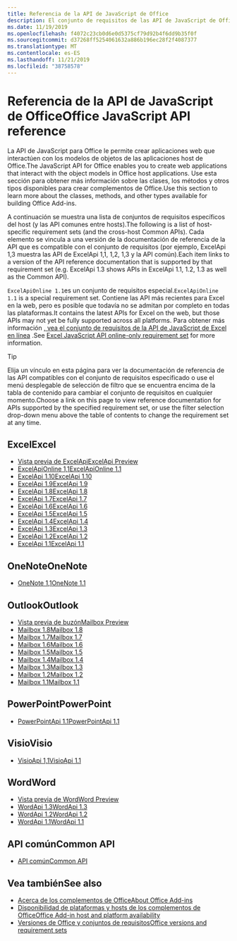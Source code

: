 ```yaml
---
title: Referencia de la API de JavaScript de Office
description: El conjunto de requisitos de las API de JavaScript de Office por host
ms.date: 11/19/2019
ms.openlocfilehash: f4072c23cb0d6e0d5375cf79d92b4f6dd9b35f0f
ms.sourcegitcommit: d37268ff5254061632a886b196ec28f2f4087377
ms.translationtype: MT
ms.contentlocale: es-ES
ms.lasthandoff: 11/21/2019
ms.locfileid: "38758578"
---
```

# <a name="office-javascript-api-reference"></a><span data-ttu-id="f5632-103">Referencia de la API de JavaScript de Office</span><span class="sxs-lookup"><span data-stu-id="f5632-103">Office JavaScript API reference</span></span>

<span data-ttu-id="f5632-104">La API de JavaScript para Office le permite crear aplicaciones web que interactúen con los modelos de objetos de las aplicaciones host de Office.</span><span class="sxs-lookup"><span data-stu-id="f5632-104">The JavaScript API for Office enables you to create web applications that interact with the object models in Office host applications.</span></span> <span data-ttu-id="f5632-105">Use esta sección para obtener más información sobre las clases, los métodos y otros tipos disponibles para crear complementos de Office.</span><span class="sxs-lookup"><span data-stu-id="f5632-105">Use this section to learn more about the classes, methods, and other types available for building Office Add-ins.</span></span>

<span data-ttu-id="f5632-106">A continuación se muestra una lista de conjuntos de requisitos específicos del host (y las API comunes entre hosts).</span><span class="sxs-lookup"><span data-stu-id="f5632-106">The following is a list of host-specific requirement sets (and the cross-host Common APIs).</span></span> <span data-ttu-id="f5632-107">Cada elemento se vincula a una versión de la documentación de referencia de la API que es compatible con el conjunto de requisitos (por ejemplo, ExcelApi 1,3 muestra las API de ExcelApi 1,1, 1,2, 1,3 y la API común).</span><span class="sxs-lookup"><span data-stu-id="f5632-107">Each item links to a version of the API reference documentation that is supported by that requirement set (e.g. ExcelApi 1.3 shows APIs in ExcelApi 1.1, 1.2, 1.3 as well as the Common API).</span></span>

<span data-ttu-id="f5632-108">`ExcelApiOnline 1.1`es un conjunto de requisitos especial.</span><span class="sxs-lookup"><span data-stu-id="f5632-108">`ExcelApiOnline 1.1` is a special requirement set.</span></span> <span data-ttu-id="f5632-109">Contiene las API más recientes para Excel en la web, pero es posible que todavía no se admitan por completo en todas las plataformas.</span><span class="sxs-lookup"><span data-stu-id="f5632-109">It contains the latest APIs for Excel on the web, but those APIs may not yet be fully supported across all platforms.</span></span> <span data-ttu-id="f5632-110">Para obtener más información [, vea el conjunto de requisitos de la API de JavaScript de Excel en línea](/office/dev/add-ins/reference/requirement-sets/excel-api-online-requirement-set) .</span><span class="sxs-lookup"><span data-stu-id="f5632-110">See [Excel JavaScript API online-only requirement set](/office/dev/add-ins/reference/requirement-sets/excel-api-online-requirement-set) for more information.</span></span>

> [!TIP]
> <span data-ttu-id="f5632-111">Elija un vínculo en esta página para ver la documentación de referencia de las API compatibles con el conjunto de requisitos especificado o use el menú desplegable de selección de filtro que se encuentra encima de la tabla de contenido para cambiar el conjunto de requisitos en cualquier momento.</span><span class="sxs-lookup"><span data-stu-id="f5632-111">Choose a link on this page to view reference documentation for APIs supported by the specified requirement set, or use the filter selection drop-down menu above the table of contents to change the requirement set at any time.</span></span>

## <a name="excel"></a><span data-ttu-id="f5632-112">Excel</span><span class="sxs-lookup"><span data-stu-id="f5632-112">Excel</span></span>

- [<span data-ttu-id="f5632-113">Vista previa de ExcelApi</span><span class="sxs-lookup"><span data-stu-id="f5632-113">ExcelApi Preview</span></span>](/javascript/api/excel?view=excel-js-preview)
- [<span data-ttu-id="f5632-114">ExcelApiOnline 1,1</span><span class="sxs-lookup"><span data-stu-id="f5632-114">ExcelApiOnline 1.1</span></span>](/javascript/api/excel?view=excel-js-online)
- [<span data-ttu-id="f5632-115">ExcelApi 1.10</span><span class="sxs-lookup"><span data-stu-id="f5632-115">ExcelApi 1.10</span></span>](/javascript/api/excel?view=excel-js-1.10)
- [<span data-ttu-id="f5632-116">ExcelApi 1.9</span><span class="sxs-lookup"><span data-stu-id="f5632-116">ExcelApi 1.9</span></span>](/javascript/api/excel?view=excel-js-1.9)
- [<span data-ttu-id="f5632-117">ExcelApi 1.8</span><span class="sxs-lookup"><span data-stu-id="f5632-117">ExcelApi 1.8</span></span>](/javascript/api/excel?view=excel-js-1.8)
- [<span data-ttu-id="f5632-118">ExcelApi 1.7</span><span class="sxs-lookup"><span data-stu-id="f5632-118">ExcelApi 1.7</span></span>](/javascript/api/excel?view=excel-js-1.7)
- [<span data-ttu-id="f5632-119">ExcelApi 1.6</span><span class="sxs-lookup"><span data-stu-id="f5632-119">ExcelApi 1.6</span></span>](/javascript/api/excel?view=excel-js-1.6)
- [<span data-ttu-id="f5632-120">ExcelApi 1.5</span><span class="sxs-lookup"><span data-stu-id="f5632-120">ExcelApi 1.5</span></span>](/javascript/api/excel?view=excel-js-1.5)
- [<span data-ttu-id="f5632-121">ExcelApi 1.4</span><span class="sxs-lookup"><span data-stu-id="f5632-121">ExcelApi 1.4</span></span>](/javascript/api/excel?view=excel-js-1.4)
- [<span data-ttu-id="f5632-122">ExcelApi 1.3</span><span class="sxs-lookup"><span data-stu-id="f5632-122">ExcelApi 1.3</span></span>](/javascript/api/excel?view=excel-js-1.3)
- [<span data-ttu-id="f5632-123">ExcelApi 1.2</span><span class="sxs-lookup"><span data-stu-id="f5632-123">ExcelApi 1.2</span></span>](/javascript/api/excel?view=excel-js-1.2)
- [<span data-ttu-id="f5632-124">ExcelApi 1.1</span><span class="sxs-lookup"><span data-stu-id="f5632-124">ExcelApi 1.1</span></span>](/javascript/api/excel?view=excel-js-1.1)

## <a name="onenote"></a><span data-ttu-id="f5632-125">OneNote</span><span class="sxs-lookup"><span data-stu-id="f5632-125">OneNote</span></span>

- [<span data-ttu-id="f5632-126">OneNote 1,1</span><span class="sxs-lookup"><span data-stu-id="f5632-126">OneNote 1.1</span></span>](/javascript/api/onenote?view=onenote-js-1.1)

## <a name="outlook"></a><span data-ttu-id="f5632-127">Outlook</span><span class="sxs-lookup"><span data-stu-id="f5632-127">Outlook</span></span>

- [<span data-ttu-id="f5632-128">Vista previa de buzón</span><span class="sxs-lookup"><span data-stu-id="f5632-128">Mailbox Preview</span></span>](/javascript/api/outlook?view=outlook-js-preview)
- [<span data-ttu-id="f5632-129">Mailbox 1.8</span><span class="sxs-lookup"><span data-stu-id="f5632-129">Mailbox 1.8</span></span>](/javascript/api/outlook?view=outlook-js-1.8)
- [<span data-ttu-id="f5632-130">Mailbox 1.7</span><span class="sxs-lookup"><span data-stu-id="f5632-130">Mailbox 1.7</span></span>](/javascript/api/outlook?view=outlook-js-1.7)
- [<span data-ttu-id="f5632-131">Mailbox 1.6</span><span class="sxs-lookup"><span data-stu-id="f5632-131">Mailbox 1.6</span></span>](/javascript/api/outlook?view=outlook-js-1.6)
- [<span data-ttu-id="f5632-132">Mailbox 1.5</span><span class="sxs-lookup"><span data-stu-id="f5632-132">Mailbox 1.5</span></span>](/javascript/api/outlook?view=outlook-js-1.5)
- [<span data-ttu-id="f5632-133">Mailbox 1.4</span><span class="sxs-lookup"><span data-stu-id="f5632-133">Mailbox 1.4</span></span>](/javascript/api/outlook?view=outlook-js-1.4)
- [<span data-ttu-id="f5632-134">Mailbox 1.3</span><span class="sxs-lookup"><span data-stu-id="f5632-134">Mailbox 1.3</span></span>](/javascript/api/outlook?view=outlook-js-1.3)
- [<span data-ttu-id="f5632-135">Mailbox 1.2</span><span class="sxs-lookup"><span data-stu-id="f5632-135">Mailbox 1.2</span></span>](/javascript/api/outlook?view=outlook-js-1.2)
- [<span data-ttu-id="f5632-136">Mailbox 1.1</span><span class="sxs-lookup"><span data-stu-id="f5632-136">Mailbox 1.1</span></span>](/javascript/api/outlook?view=outlook-js-1.1)

## <a name="powerpoint"></a><span data-ttu-id="f5632-137">PowerPoint</span><span class="sxs-lookup"><span data-stu-id="f5632-137">PowerPoint</span></span>

- [<span data-ttu-id="f5632-138">PowerPointApi 1.1</span><span class="sxs-lookup"><span data-stu-id="f5632-138">PowerPointApi 1.1</span></span>](/javascript/api/powerpoint?view=powerpoint-js-1.1)

## <a name="visio"></a><span data-ttu-id="f5632-139">Visio</span><span class="sxs-lookup"><span data-stu-id="f5632-139">Visio</span></span>

- [<span data-ttu-id="f5632-140">VisioApi 1,1</span><span class="sxs-lookup"><span data-stu-id="f5632-140">VisioApi 1.1</span></span>](/javascript/api/visio?view=visio-js-1.1)

## <a name="word"></a><span data-ttu-id="f5632-141">Word</span><span class="sxs-lookup"><span data-stu-id="f5632-141">Word</span></span>

- [<span data-ttu-id="f5632-142">Vista previa de Word</span><span class="sxs-lookup"><span data-stu-id="f5632-142">Word Preview</span></span>](/javascript/api/word?view=word-js-preview)
- [<span data-ttu-id="f5632-143">WordApi 1.3</span><span class="sxs-lookup"><span data-stu-id="f5632-143">WordApi 1.3</span></span>](/javascript/api/word?view=word-js-1.3)
- [<span data-ttu-id="f5632-144">WordApi 1.2</span><span class="sxs-lookup"><span data-stu-id="f5632-144">WordApi 1.2</span></span>](/javascript/api/word?view=word-js-1.2)
- [<span data-ttu-id="f5632-145">WordApi 1.1</span><span class="sxs-lookup"><span data-stu-id="f5632-145">WordApi 1.1</span></span>](/javascript/api/word?view=word-js-1.1)

## <a name="common-api"></a><span data-ttu-id="f5632-146">API común</span><span class="sxs-lookup"><span data-stu-id="f5632-146">Common API</span></span>

- [<span data-ttu-id="f5632-147">API común</span><span class="sxs-lookup"><span data-stu-id="f5632-147">Common API</span></span>](/javascript/api/office?view=common-js)

## <a name="see-also"></a><span data-ttu-id="f5632-148">Vea también</span><span class="sxs-lookup"><span data-stu-id="f5632-148">See also</span></span>

- [<span data-ttu-id="f5632-149">Acerca de los complementos de Office</span><span class="sxs-lookup"><span data-stu-id="f5632-149">About Office Add-ins</span></span>](/office/dev/add-ins/overview)
- [<span data-ttu-id="f5632-150">Disponibilidad de plataformas y hosts de los complementos de Office</span><span class="sxs-lookup"><span data-stu-id="f5632-150">Office Add-in host and platform availability</span></span>](/office/dev/add-ins/overview/office-add-in-availability)
- [<span data-ttu-id="f5632-151">Versiones de Office y conjuntos de requisitos</span><span class="sxs-lookup"><span data-stu-id="f5632-151">Office versions and requirement sets</span></span>](/office/dev/add-ins/develop/office-versions-and-requirement-sets)
